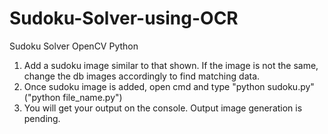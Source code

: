 # Sudoku-Solver-using-OCR
Sudoku Solver OpenCV Python


1. Add a sudoku image similar to that shown. If the image is not the same, change the db images accordingly to find matching data.
2. Once sudoku image is added, open cmd and type "python sudoku.py" ("python file_name.py")
3. You will get your output on the console. Output image generation is pending.
